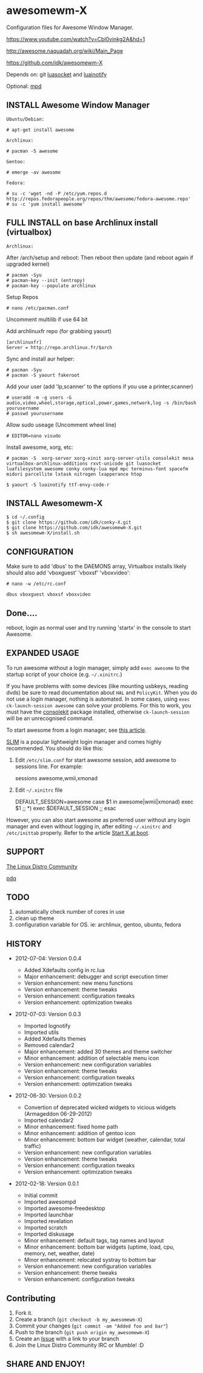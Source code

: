awesomewm-X
===========

Configuration files for Awesome Window Manager.

https://www.youtube.com/watch?v=Cbl0vinkg2A&hd=1

http://awesome.naquadah.org/wiki/Main_Page

https://github.com/idk/awesomewm-X

Depends on: git [luasocket][9] and [luainotify][8]

Optional:   [mpd][1]


INSTALL Awesome Window Manager
------------------------------

`Ubuntu/Debian:`

    # apt-get install awesome

`Archlinux:`

    # pacman -S awesome

`Gentoo:`

    # emerge -av awesome

`Fedora:`

    # su -c 'wget -nd -P /etc/yum.repos.d http://repos.fedorapeople.org/repos/thm/awesome/fedora-awesome.repo'
    # su -c 'yum install awesome'


FULL INSTALL on base Archlinux install (virtualbox)
-----------------------------------------------

`Archlinux:`

After /arch/setup and reboot:
Then reboot then update (and reboot again if upgraded kernel)

    # pacman -Syu
    # pacman-key --init (entropy)
    # pacman-key --populate archlinux

Setup Repos

    # nano /etc/pacman.conf
    
Uncomment multilib if use 64 bit

Add archlinuxfr repo (for grabbing yaourt)

    [archlinuxfr] 
    Server = http://repo.archlinux.fr/$arch

Sync and install aur helper:

    # pacman -Syu
    # pacman -S yaourt fakeroot

Add your user (add 'lp,scanner' to the options if you use a printer,scanner)

    # useradd -m -g users -G audio,video,wheel,storage,optical,power,games,network,log -s /bin/bash yourusername
    # passwd yourusername

Allow sudo useage (Uncomment wheel line)

    # EDITOR=nano visudo

Install awesome, xorg, etc:

    # pacman -S  xorg-server xorg-xinit xorg-server-utils consolekit mesa virtualbox-archlinux-additions rxvt-unicode git luasocket luafilesystem awesome conky conky-lua mpd mpc terminus-font spacefm midori parcellite lxtask nitrogen lxapperance htop

    $ yaourt -S luainotify ttf-envy-code-r


INSTALL Awesomewm-X
-------------------

    $ cd ~/.config
    $ git clone https://github.com/idk/conky-X.git
    $ git clone https://github.com/idk/awesomewm-X.git
    $ sh awesomewm-X/install.sh


CONFIGURATION
-------------

Make sure to add 'dbus' to the DAEMONS array,
Virtualbox installs likely should also add 'vboxguest' 'vboxsf' 'vboxvideo':

    # nano -w /etc/rc.conf
    
    dbus vboxguest vboxsf vboxvideo


Done....
--------

reboot, login as normal user and try running 'startx' in the console to start Awesome.


EXPANDED USAGE
--------------

To run awesome without a login manager, simply add `exec awesome` to the startup script of your choice (e.g. `~/.xinitrc`.)

If you have problems with some devices (like mounting usbkeys, reading dvds) be sure to read documentation about `HAL` and `PolicyKit`. When you do not use a login manager, nothing is automated. In some cases, using `exec ck-launch-session awesome` can solve your problems. For this to work, you must have the [consolekit][2] package installed, otherwise `ck-launch-session` will be an unrecognised command.

To start awesome from a login manager, see [this article][3].

[SLIM][4] is a popular lightweight login manager and comes highly recommended. You should do like this:

1) Edit `/etc/slim.conf` for start awesome session, add awesome to sessions line.
For example:

    sessions             awesome,wmii,xmonad

2) Edit `~/.xinitrc` file

    DEFAULT_SESSION=awesome
    case $1 in
      awesome|wmii|xmonad) exec $1 ;;
      *) exec $DEFAULT_SESSION ;;
    esac

However, you can also start awesome as preferred user without any login manager and even without logging in, after editing `~/.xinitrc` and `/etc/inittab` properly. Refer to the article [Start X at boot][5]. 


SUPPORT
-------

[The Linux Distro Community][6]

[pdq][7]


TODO
----

1. automatically check number of cores in use
2. clean up theme
3. configuration variable for OS. ie: archlinux, gentoo, ubuntu, fedora


HISTORY
-------

* 2012-07-04: Version 0.0.4

   - Added Xdefaults config in rc.lua
   - Major enhancement: debugger and script execution timer
   - Version enhancement: new menu functions
   - Version enhancement: theme tweaks
   - Version enhancement: configuration tweaks
   - Version enhancement: optimization tweaks

* 2012-07-03: Version 0.0.3

   - Imported lognotify
   - Imported utils
   - Added Xdefaults themes
   - Removed calendar2
   - Major enhancement: added 30 themes and theme switcher
   - Minor enhancement: addition of selectable menu icon
   - Version enhancement: new configuration variables
   - Version enhancement: theme tweaks
   - Version enhancement: configuration tweaks
   - Version enhancement: optimization tweaks

* 2012-06-30: Version 0.0.2

   - Convertion of deprecated wicked widgets to vicious widgets (Armageddon 06-29-2012)
   - Imported calendar2
   - Minor enhancement: fixed home path
   - Minor enhancement: addition of gentoo icon
   - Minor enhancement: bottom bar widget (weather, calendar, total traffic)
   - Version enhancement: new configuration variables
   - Version enhancement: theme tweaks
   - Version enhancement: configuration tweaks
   - Version enhancement: optimization tweaks

* 2012-02-18: Version 0.0.1
      
   - Initial commit
   - Imported awesompd
   - Imported awesome-freedesktop
   - Imported launchbar
   - Imported revelation
   - Imported scratch
   - Imported diskusage
   - Minor enhancement: default tags, tag names and layout
   - Minor enhancement: bottom bar widgets (uptime, load, cpu, memory, net, weather, date)
   - Minor enhancement: relocated systray to bottom bar
   - Version enhancement: new configuration variables
   - Version enhancement: theme tweaks
   - Version enhancement: configuration tweaks


Contributing
------------

1. Fork it.
2. Create a branch (`git checkout -b my_awesomewm-X`)
3. Commit your changes (`git commit -am "Added foo and bar"`)
4. Push to the branch (`git push origin my_awesomewm-X`)
5. Create an [Issue][7] with a link to your branch
6. Join the Linux Distro Community IRC or Mumble! :D

SHARE AND ENJOY!
----------------

[1]: https://wiki.archlinux.org/index.php/Mpd
[2]: https://wiki.archlinux.org/index.php/ConsoleKit
[3]: https://wiki.archlinux.org/index.php/Display_Manager
[4]: https://wiki.archlinux.org/index.php/SLIM
[5]: https://wiki.archlinux.org/index.php/Start_X_at_boot
[6]: http://www.linuxdistrocommunity.com
[7]: https://github.com/idk/awesomewm-X/issues
[8]: http://www3.telus.net/taj_khattra/luainotify.html
[9]: http://w3.impa.br/~diego/software/luasocket
